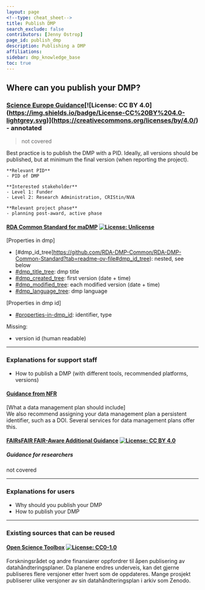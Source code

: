 ```yaml
---
layout: page
<!--type: cheat_sheet-->
title: Publish DMP
search_exclude: false
contributors: [Jenny Ostrop]
page_id: publish_dmp
description: Publishing a DMP
affiliations: 
sidebar: dmp_knowledge_base
toc: true
---
```


## Where can you publish your DMP?

<!--key information-->
### [Science Europe Guidance](https://doi.org/10.5281/zenodo.4915862 "Science Europe. (2021). Practical Guide to the International Alignment of Research Data Management - Extended Edition. https://doi.org/10.5281/zenodo.4915862")[![License: CC BY 4.0](https://img.shields.io/badge/License-CC%20BY%204.0-lightgrey.svg)](https://creativecommons.org/licenses/by/4.0/) - annotated
> not covered

Best practice is to publish the DMP with a PID. Ideally, all versions should be published, but at minimum the final version (when reporting the project).

```
**Relevant PID**
- PID of DMP

**Interested stakeholder**
- Level 1: Funder
- Level 2: Research Administration, CRIStin/NVA

**Relevant project phase**
- planning post-award, active phase
```

#### [RDA Common Standard for maDMP](http://doi.org/10.15497/rda00039) [![License: Unlicense](https://img.shields.io/badge/license-Unlicense-blue.svg)](http://unlicense.org/)
[Properties in dmp]
- [#dmp_id_tree]https://github.com/RDA-DMP-Common/RDA-DMP-Common-Standard?tab=readme-ov-file#dmp_id_tree): nested, see below
- [#dmp_title_tree](https://github.com/RDA-DMP-Common/RDA-DMP-Common-Standard?tab=readme-ov-file#dmp_title_tree): dmp title
- [#dmp_created_tree](https://github.com/RDA-DMP-Common/RDA-DMP-Common-Standard?tab=readme-ov-file#dmp_created_tree): first version (date + time)
- [#dmp_modified_tree](https://github.com/RDA-DMP-Common/RDA-DMP-Common-Standard?tab=readme-ov-file#dmp_modified_tree): each modified version (date + time)
- [#dmp_language_tree](https://github.com/RDA-DMP-Common/RDA-DMP-Common-Standard?tab=readme-ov-file#dmp_language_tree): dmp language

[Properties in dmp id]
- [#properties-in-dmp_id](https://github.com/RDA-DMP-Common/RDA-DMP-Common-Standard#properties-in-dmp_id): identifier, type

Missing:
- version id (human readable)


---
<!--additional explanations-->
### Explanations for support staff
- How to publish a DMP (with different tools, recommended platforms, versions)

#### [Guidance from NFR](https://www.forskningsradet.no/en/research-policy-strategy/open-science/research-data/)
[What a data management plan should include]\
We also recommend assigning your data management plan a persistent identifier, such as a DOI. Several services for data management plans offer this.

#### [FAIRsFAIR FAIR-Aware Additional Guidance](https://doi.org/10.5281/zenodo.6088215) [![License: CC BY 4.0](https://img.shields.io/badge/License-CC_BY_4.0-lightgrey.svg)](https://creativecommons.org/licenses/by/4.0/)

##### Guidance for researchers
not covered

---
<!--additional explanations - only keywords-->
### Explanations for users
- Why should you publish your DMP
- How to publish your DMP

---
<!--recycling possible?-->
### Existing sources that can be reused

#### [Open Science Toolbox](http://openscience.prototyp.io/node/56) [![License: CC0-1.0](https://img.shields.io/badge/License-CC0_1.0-lightgrey.svg)](http://creativecommons.org/publicdomain/zero/1.0/)
Forskningsrådet og andre finansiører oppfordrer til åpen publisering av datahåndteringsplaner. Da planene endres underveis, kan det gjerne publiseres flere versjoner etter hvert som de oppdateres. Mange prosjekt publiserer ulike versjoner av sin datahåndteringsplan i arkiv som Zenodo.
